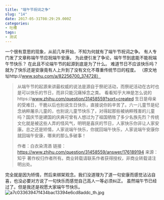 ```yaml
---
title: "端午节祝词之争"
slug: "14"
date: 2017-05-31T08:29:29.000Z
categories:
- 吐槽
tags:
- 测试
---
```


一个很有意思的现象，从前几年开始，不知为何就有了端午节祝词之争。
有人专门发了文章称端午节应祝端午安康。
为此便引发了争论，端午节到底能不能祝端午节快乐？
在此且不论端午节的起源到底是为了什么。
难道节日不应该快乐吗？就为了快乐还是安康竟有人上升到了没有文化不尊重传统节日的程度。
（原文地址http://www.sohu.com/a/82256700_374728）

> 从端午节的起源来讲最权威的说法是源自于祭祀活动，而祭祀活动在古时也是可以快乐的节日，而非只能沉痛悼念之类。
> 看看知乎大神是怎么说的https://www.zhihu.com/question/31458559?sort=created
> 生日是母亲的受难日，干脆以后也别说生日快乐，直接说你妈辛苦了。六一儿童节是纪念纳粹屠杀儿童的，也别说儿童节快乐了，对得起那些被纳粹残害的儿童吗？国庆节是建国的庆典可曾有人想过为了祖国牺牲了多少名族先烈？传统文化就是被这些人弄的怪风气，明明是喜庆的节日，人家快乐你非让人家安康。总之还是矫情，人家说端午快乐，你就回端午快乐，人家说端午安康你就回端午安康，哪来的那么多破事！
> 
> 作者：白衣染清酒 链接：https://www.zhihu.com/question/31458559/answer/176189194
> 来源：知乎 著作权归作者所有。商业转载请联系作者获得授权，非商业转载请注明出处。

完全就是因为矫情，然后来绑架观念。我们没道理为了道一句安康而感觉沾沾自喜，也没必要对方说了一句快乐而感觉自己高人一等必须纠正。
虽然端午节已经过了。但是我还是祝愿大家端午节快乐。![a7c03363947f434bac13394e6cd8addc_th.jpg][1]


  [1]: https://xy07-1251893119.costj.myqcloud.com/2017/05/31/2009231206.jpg
